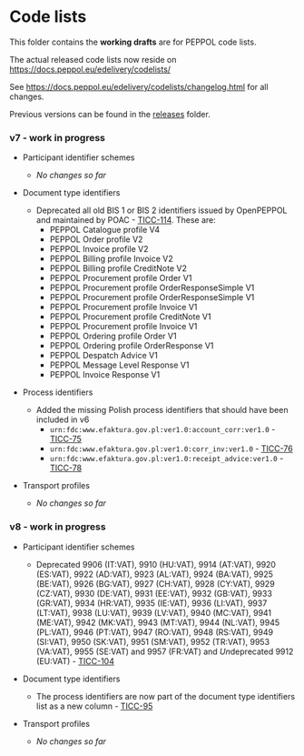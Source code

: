 # Code lists

This folder contains the **working drafts** are for PEPPOL code lists.

The actual released code lists now reside on https://docs.peppol.eu/edelivery/codelists/

See https://docs.peppol.eu/edelivery/codelists/changelog.html for all changes.

Previous versions can be found in the [releases](https://github.com/OpenPEPPOL/documentation/tree/master/Code%20Lists/releases) folder.

### v7 - work in progress

* Participant identifier schemes
    * *No changes so far*

* Document type identifiers
    * Deprecated all old BIS 1 or BIS 2 identifiers issued by OpenPEPPOL and maintained by POAC - [TICC-114](https://openpeppol.atlassian.net/browse/TICC-114). These are:
        * PEPPOL Catalogue profile V4
        * PEPPOL Order profile V2
        * PEPPOL Invoice profile V2
        * PEPPOL Billing profile Invoice V2
        * PEPPOL Billing profile CreditNote V2
        * PEPPOL Procurement profile Order V1
        * PEPPOL Procurement profile OrderResponseSimple V1
        * PEPPOL Procurement profile OrderResponseSimple V1
        * PEPPOL Procurement profile Invoice V1
        * PEPPOL Procurement profile CreditNote V1
        * PEPPOL Procurement profile Invoice V1
        * PEPPOL Ordering profile Order V1
        * PEPPOL Ordering profile OrderResponse V1
        * PEPPOL Despatch Advice V1
        * PEPPOL Message Level Response V1
        * PEPPOL Invoice Response V1

* Process identifiers
    * Added the missing Polish process identifiers that should have been included in v6
        * `urn:fdc:www.efaktura.gov.pl:ver1.0:account_corr:ver1.0` - [TICC-75](https://openpeppol.atlassian.net/browse/TICC-75)
        * `urn:fdc:www.efaktura.gov.pl:ver1.0:corr_inv:ver1.0` - [TICC-76](https://openpeppol.atlassian.net/browse/TICC-76)
        * `urn:fdc:www.efaktura.gov.pl:ver1.0:receipt_advice:ver1.0` - [TICC-78](https://openpeppol.atlassian.net/browse/TICC-78)

* Transport profiles
    * *No changes so far*

### v8 - work in progress

* Participant identifier schemes
    * Deprecated 9906 (IT:VAT), 9910 (HU:VAT), 9914 (AT:VAT), 9920 (ES:VAT), 9922 (AD:VAT), 9923 (AL:VAT), 9924 (BA:VAT), 9925 (BE:VAT), 9926 (BG:VAT), 9927 (CH:VAT), 9928 (CY:VAT), 9929 (CZ:VAT), 9930 (DE:VAT), 9931 (EE:VAT), 9932 (GB:VAT), 9933 (GR:VAT), 9934 (HR:VAT), 9935 (IE:VAT), 9936 (LI:VAT), 9937 (LT:VAT), 9938 (LU:VAT), 9939 (LV:VAT), 9940 (MC:VAT), 9941 (ME:VAT), 9942 (MK:VAT), 9943 (MT:VAT), 9944 (NL:VAT), 9945 (PL:VAT), 9946 (PT:VAT), 9947 (RO:VAT), 9948 (RS:VAT), 9949 (SI:VAT), 9950 (SK:VAT), 9951 (SM:VAT), 9952 (TR:VAT), 9953 (VA:VAT), 9955 (SE:VAT) and 9957 (FR:VAT) and *Un*deprecated 9912 (EU:VAT) - [TICC-104](https://openpeppol.atlassian.net/browse/TICC-104)

* Document type identifiers
    * The process identifiers are now part of the document type identifiers list as a new column - [TICC-95](https://openpeppol.atlassian.net/browse/TICC-95)

* Transport profiles
    * *No changes so far*
